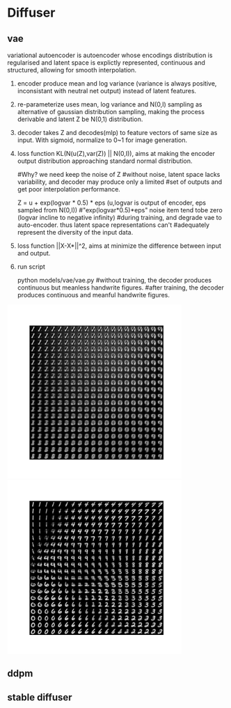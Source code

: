 
# Diffuser
## vae
variational autoencoder is autoencoder whose encodings distribution is regularised and latent 
space is explictly represented, continuous and structured, allowing for smooth interpolation. 
1) encoder produce mean and log variance (variance is always positive, inconsistant with 
   neutral net output) instead of latent features.
2) re-parameterize uses mean, log variance and N(0,I) sampling as alternative of gaussian 
   distribution sampling, making the process derivable and latent Z be N(0,1) distribution.
3) decoder takes Z and decodes(mlp) to feature vectors of same size as input. With sigmoid,
   normalize to 0~1 for image generation.
4) loss function KL(N(u(Z),var(Z)) || N(0,I)), aims at making the encoder output distribution 
   approaching standard normal distribution.

	#Why? we need keep the noise of Z
	#without noise, latent space lacks variability, and decoder may produce only a limited
   	#set of outputs and get poor interpolation performance.
   	
	Z = u + exp(logvar * 0.5) * eps 
	(u,logvar is output of encoder, eps sampled from N(0,I))
   	#"exp(logvar*0.5)*eps" noise item tend tobe zero (logvar incline to negative infinity) 
   	#during training, and degrade vae to auto-encoder. thus latent space representations can't 
   	#adequately represent the diversity of the input data.

6) loss function ||X-X*||^2, aims at minimize the difference between input and output.

7) run script

	python models/vae/vae.py
   	#without training, the decoder produces continuous but meanless handwrite figures.
   	#after training, the decoder produces continuous and meanful handwrite figures.

<img src="../assets/vae_chaos.png" width="400" />
<img src="../assets/vae_trained.png" width="400" /> 


## ddpm

## stable diffuser
